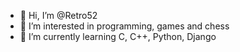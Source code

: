 - 👋 Hi, I’m @Retro52
- 👀 I’m interested in programming, games and chess 
- 🌱 I’m currently learning C, C++, Python, Django
